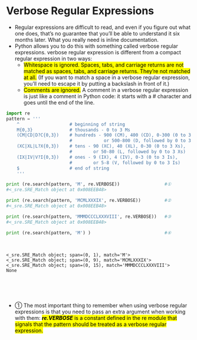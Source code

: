 # Verbose Regular Expressions

- Regular expressions are difficult to read, and even if you figure out what one does, that’s no guarantee that you’ll be able to understand it six months later. What you really need is inline documentation.
- Python allows you to do this with something called verbose regular expressions. verbose regular expression is different from a compact regular expression in two ways:
    - <mark>Whitespace is ignored. Spaces, tabs, and carriage returns are not matched as spaces, tabs, and carriage returns. They’re not matched at all.</mark> (If you want to match a space in a verbose regular expression, you’ll need to escape it by putting a backslash in front of it.)
    - <mark>Comments are ignored.</mark> A comment in a verbose regular expression is just like a comment in Python code: it starts with a # character and goes until the end of the line.

```python
import re
pattern = '''
    ^                   # beginning of string
    M{0,3}              # thousands - 0 to 3 Ms
    (CM|CD|D?C{0,3})    # hundreds - 900 (CM), 400 (CD), 0-300 (0 to 3 Cs),
                        #            or 500-800 (D, followed by 0 to 3 Cs)
    (XC|XL|L?X{0,3})    # tens - 90 (XC), 40 (XL), 0-30 (0 to 3 Xs),
                        #        or 50-80 (L, followed by 0 to 3 Xs)
    (IX|IV|V?I{0,3})    # ones - 9 (IX), 4 (IV), 0-3 (0 to 3 Is),
                        #        or 5-8 (V, followed by 0 to 3 Is)
    $                   # end of string
    '''

print (re.search(pattern, 'M', re.VERBOSE))                 #①
#<_sre.SRE_Match object at 0x008EEB48>

print (re.search(pattern, 'MCMLXXXIX', re.VERBOSE))         #②
#<_sre.SRE_Match object at 0x008EEB48>

print (re.search(pattern, 'MMMDCCCLXXXVIII', re.VERBOSE))   #③
#<_sre.SRE_Match object at 0x008EEB48>

print (re.search(pattern, 'M') )                            #④
```

</br>

```console
<_sre.SRE_Match object; span=(0, 1), match='M'>
<_sre.SRE_Match object; span=(0, 9), match='MCMLXXXIX'>
<_sre.SRE_Match object; span=(0, 15), match='MMMDCCCLXXXVIII'>
None
```
</br>
</br>
</br>

-  ① The most important thing to remember when using verbose regular expressions is that you need to pass an extra argument when working with them: <mark>***re.VERBOSE*** is a constant defined in the re module that signals that the pattern should be treated as a verbose regular expression.</mark>

